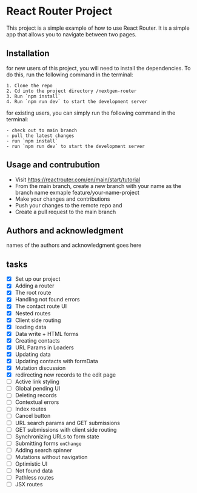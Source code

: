# React Router Project

This project is a simple example of how to use React Router. It is a simple app that allows you to navigate between two pages.

## Installation

for new users of this project, you will need to install the dependencies. To do this, run the following command in the terminal:

```
1. Clone the repo
2. Cd into the project directory /nextgen-router
3. Run `npm install`
4. Run `npm run dev` to start the development server
```

for existing users, you can simply run the following command in the terminal:

```
- check out to main branch
- pull the latest changes
- run `npm install`
- run `npm run dev` to start the development server
```

## Usage and contrubution

- Visit https://reactrouter.com/en/main/start/tutorial
- From the main branch, create a new branch with your name as the branch name exmaple feature/your-name-project
- Make your changes and contributions
- Push your changes to the remote repo and
- Create a pull request to the main branch

## Authors and acknowledgment

names of the authors and acknowledgment goes here

## tasks

- [x] Set up our project
- [x] Adding a router
- [x] The root route
- [x] Handling not found errors
- [x] The contact route UI
- [x] Nested routes
- [x] Client side routing
- [x] loading data
- [x] Data write + HTML forms
- [x] Creating contacts
- [x] URL Params in Loaders
- [x] Updating data
- [x] Updating contacts with formData
- [x] Mutation discussion
- [x] redirecting new records to the edit page
- [ ] Active link styling
- [ ] Global pending UI
- [ ] Deleting records
- [ ] Contextual errors
- [ ] Index routes
- [ ] Cancel button
- [ ] URL search params and GET submissions
- [ ] GET submissions with client side routing
- [ ] Synchronizing URLs to form state
- [ ] Submitting forms `onChange`
- [ ] Adding search spinner
- [ ] Mutations without navigation
- [ ] Optimistic UI
- [ ] Not found data
- [ ] Pathless routes
- [ ] JSX routes
